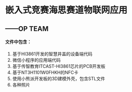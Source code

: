 # 嵌入式竞赛海思赛道物联网应用

##  							——OP TEAM

#### 文件中包含：

1. 基于HI3861开发的智慧井盖的设备端代码
2. 微信小程序的应用端代码
3. 基于传智教育ITCAST-HI3861芯片的PCB开发板
4. 基于NT3H1101W0FHKH的NFC卡
5. 使用小熊派开发板的3D建模外壳，包含STL文件
6. 各种照片



